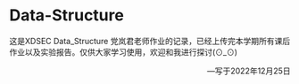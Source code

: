 # Data-Structure
这是XDSEC Data_Structure 党岚君老师作业的记录，已经上传完本学期所有课后作业以及实验报告。仅供大家学习使用，欢迎和我进行探讨(⊙_⊙)


<p align="right">—写于2022年12月25日</p>
